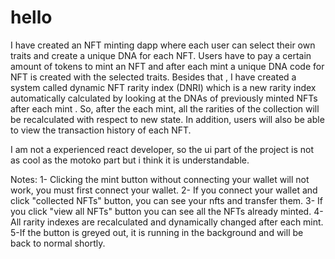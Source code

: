 # hello

I have created an NFT minting dapp where each user can select their own traits and create a unique DNA for each NFT. Users have to pay a certain amount of tokens to mint an NFT and after each mint  a unique DNA code for NFT is created with the selected traits. Besides that , I have created a system called dynamic NFT rarity index (DNRI)  which is a new rarity index  automatically calculated by looking at the DNAs of previously minted NFTs after each mint . So, after the each mint, all the rarities of the collection will be recalculated with respect to new state. In addition, users will also be able to view the transaction history of each NFT.


I am not a experienced react developer, so the ui part of the project is not as cool as the motoko part but i think it is understandable. 


Notes:
1- Clicking the mint button without connecting your wallet will not work, you must first connect your wallet.
2- If you connect your wallet and click "collected NFTs" button, you can see your nfts and transfer them.
3- If you click "view all NFTs" button you can see all the NFTs already minted.
4- All rarity indexes are recalculated and dynamically changed after each mint.
5-If the button is greyed out, it is running in the background and will be back to normal shortly.
